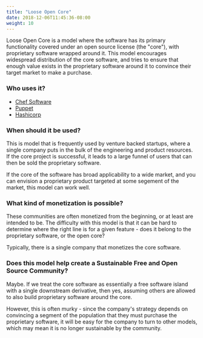 ```yaml
---
title: "Loose Open Core"
date: 2018-12-06T11:45:36-08:00
weight: 10
---
```


Loose Open Core is a model where the software has its primary functionality
covered under an open source license (the "core"), with proprietary software 
wrapped around it. This model encourages widespread distribution of the core
software, and tries to ensure that enough value exists in the proprietary
software around it to convince their target market to make a purchase.

### Who uses it?

* [Chef Software](https://chef.io)
* [Puppet](https://puppet.com)
* [Hashicorp](https://www.hashicorp.com)

### When should it be used?

This is model that is frequently used by venture backed startups, where a single
company puts in the bulk of the engineering and product resources. If the core
project is successful, it leads to a large funnel of users that can then be
sold the proprietary software.

If the core of the software has broad applicability to a wide market, and you
can envision a proprietary product targeted at some segement of the market, this
model can work well.

### What kind of monetization is possible?

These communities are often monetized from the beginning, or at least are intended
to be. The difficulty with this model is that it can be hard to determine where the
right line is for a given feature - does it belong to the proprietary software, or
the open core? 

Typically, there is a single company that monetizes the core software.

### Does this model help create a Sustainable Free and Open Source Community?

Maybe. If we treat the core software as essentially a free software island with a
single downstream derivative, then yes, assuming others are allowed to also build
proprietary software around the core. 

However, this is often murky - since the company's strategy depends on convincing
a segment of the population that they must purchase the proprietary software, it
will be easy for the company to turn to other models, which may mean it is no
longer sustainable by the community.
